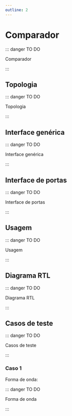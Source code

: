 ```yaml
---
outline: 2
---
```


# Comparador

::: danger TO DO

Comparador

:::

## Topologia

<pan-container selector=".mermaid">

::: danger TO DO

Topologia

:::

</pan-container>

## Interface genérica

::: danger TO DO

Interface genérica

:::

## Interface de portas

::: danger TO DO

Interface de portas

:::

## Usagem

::: danger TO DO

Usagem

:::

## Diagrama RTL

<pan-container>

::: danger TO DO

Diagrama RTL

:::

</pan-container>

## Casos de teste

::: danger TO DO

Casos de teste

:::

### Caso 1 <Badge type="info" text="tb_GENERIC_COMPARATOR_case_1" />

<pan-container>
Forma de onda:

::: danger TO DO

Forma de onda

:::
</pan-container>
